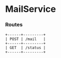# MailService

### Routes
```
+------+---------+
| POST | /mail   |
+------+---------+
| GET  | /status |
+------+---------+
```